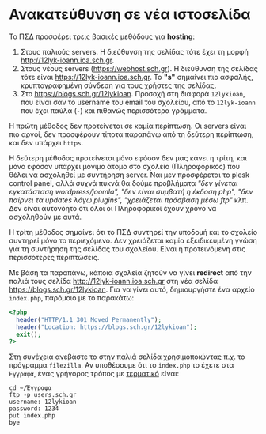 # Ανακατεύθυνση σε νέα ιστοσελίδα

Το ΠΣΔ προσφέρει τρεις βασικές μεθόδους για **hosting**:

1. Στους παλιούς servers. Η διεύθυνση της σελίδας τότε έχει τη μορφή
   <http://12lyk-ioann.ioa.sch.gr>.
2. Στους νέους servers (<https://webhost.sch.gr>). Η διεύθυνση της σελίδας τότε
   είναι <https://12lyk-ioann.ioa.sch.gr>. Το **"s"** σημαίνει πιο ασφαλής,
   κρυπτογραφημένη σύνδεση για τους χρήστες της σελίδας.
3. Στο <https://blogs.sch.gr/12lykioan>. Προσοχή στη διαφορά `12lykioan`, που είναι
   σαν το username του email του σχολείου, από το `12lyk-ioann` που έχει παύλα (`-`)
   και πιθανώς περισσότερα γράμματα.

Η πρώτη μέθοδος δεν προτείνεται σε καμία περίπτωση. Οι servers είναι πιο αργοί, δεν προσφέρουν τίποτα παραπάνω από τη δεύτερη περίπτωση, και δεν υπάρχει `https`.

Η δεύτερη μέθοδος προτείνεται μόνο εφόσον δεν μας κάνει η τρίτη, και μόνο
εφόσον υπάρχει μόνιμο άτομο στο σχολείο (Πληροφορικός) που θέλει να ασχοληθεί
με συντήρηση server. Ναι μεν προσφέρεται το plesk control panel, αλλά συχνά
πυκνά θα δούμε προβλήματα *"δεν γίνεται εγκατάσταση wordpress/joomla", "δεν
είναι συμβατή η έκδοση php", "δεν παίρνει τα updates λόγω plugins", "χρειάζεται
πρόσβαση μέσω ftp"* κλπ. Δεν είναι αυτονόητο ότι όλοι οι Πληροφορικοί έχουν
χρόνο να ασχοληθούν με αυτά.

Η τρίτη μέθοδος σημαίνει ότι το ΠΣΔ συντηρεί την υποδομή και το σχολείο συντηρεί μόνο το περιεχόμενο. Δεν χρειάζεται καμία εξειδικευμένη γνώση για τη συντήρηση της σελίδας του σχολείου. Είναι η προτεινόμενη στις περισσότερες περιπτώσεις.

Με βάση τα παραπάνω, κάποια σχολεία ζητούν να γίνει **redirect** από την παλιά
τους σελίδα <http://12lyk-ioann.ioa.sch.gr> στη νέα σελίδα
<https://blogs.sch.gr/12lykioan>. Για να γίνει αυτό, δημιουργήστε ένα αρχείο
`index.php`, παρόμοιο με το παρακάτω:

```php title="index.php"
<?php
  header("HTTP/1.1 301 Moved Permanently");
  header("Location: https://blogs.sch.gr/12lykioan");
  exit();
?>
```

Στη συνέχεια ανεβάστε το στην παλιά σελίδα χρησιμοποιώντας π.χ. το πρόγραμμα
`filezilla`. Αν υποθέσουμε ότι το `index.php` το έχετε στα `Έγγραφα`, ένας
γρήγορος τρόπος με [τερματικό](../glossary/index.md#terminal) είναι:

```shell
cd ~/Έγγραφα
ftp -p users.sch.gr
username: 12lykioan
password: 1234
put index.php
bye
```
